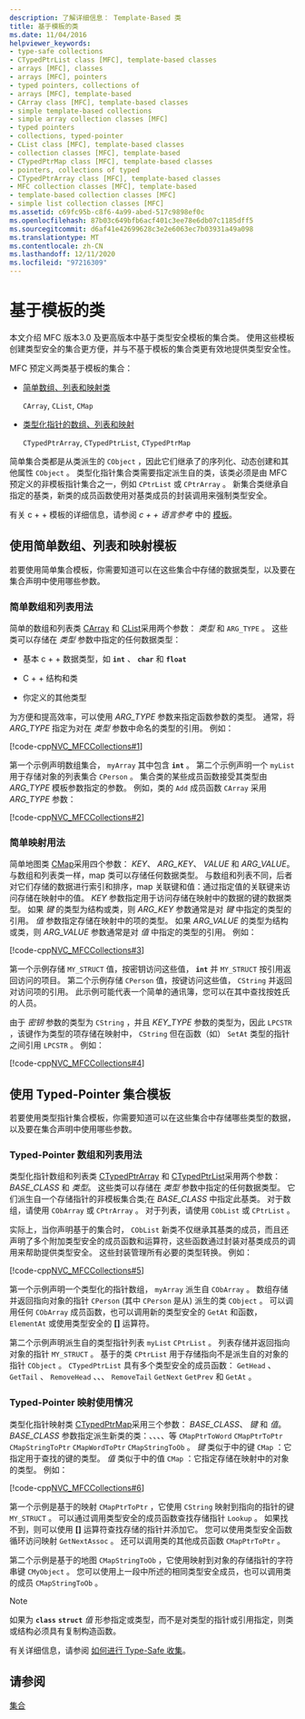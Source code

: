 ```yaml
---
description: 了解详细信息： Template-Based 类
title: 基于模板的类
ms.date: 11/04/2016
helpviewer_keywords:
- type-safe collections
- CTypedPtrList class [MFC], template-based classes
- arrays [MFC], classes
- arrays [MFC], pointers
- typed pointers, collections of
- arrays [MFC], template-based
- CArray class [MFC], template-based classes
- simple template-based collections
- simple array collection classes [MFC]
- typed pointers
- collections, typed-pointer
- CList class [MFC], template-based classes
- collection classes [MFC], template-based
- CTypedPtrMap class [MFC], template-based classes
- pointers, collections of typed
- CTypedPtrArray class [MFC], template-based classes
- MFC collection classes [MFC], template-based
- template-based collection classes [MFC]
- simple list collection classes [MFC]
ms.assetid: c69fc95b-c8f6-4a99-abed-517c9898ef0c
ms.openlocfilehash: 87b03c649bfb6acf401c3ee78e6db07c1185dff5
ms.sourcegitcommit: d6af41e42699628c3e2e6063ec7b03931a49a098
ms.translationtype: MT
ms.contentlocale: zh-CN
ms.lasthandoff: 12/11/2020
ms.locfileid: "97216309"
---
```

# <a name="template-based-classes"></a>基于模板的类

本文介绍 MFC 版本3.0 及更高版本中基于类型安全模板的集合类。 使用这些模板创建类型安全的集合更方便，并与不基于模板的集合类更有效地提供类型安全性。

MFC 预定义两类基于模板的集合：

- [简单数组、列表和映射类](#_core_using_simple_array.2c_.list.2c_.and_map_templates)

   `CArray`, `CList`, `CMap`

- [类型化指针的数组、列表和映射](#_core_using_typed.2d.pointer_collection_templates)

   `CTypedPtrArray`, `CTypedPtrList`, `CTypedPtrMap`

简单集合类都是从类派生的 `CObject` ，因此它们继承了的序列化、动态创建和其他属性 `CObject` 。 类型化指针集合类需要指定派生自的类，该类必须是由 MFC 预定义的非模板指针集合之一，例如 `CPtrList` 或 `CPtrArray` 。 新集合类继承自指定的基类，新类的成员函数使用对基类成员的封装调用来强制类型安全。

有关 c + + 模板的详细信息，请参阅 *c + + 语言参考* 中的 [模板](../cpp/templates-cpp.md)。

## <a name="using-simple-array-list-and-map-templates"></a><a name="_core_using_simple_array.2c_.list.2c_.and_map_templates"></a> 使用简单数组、列表和映射模板

若要使用简单集合模板，你需要知道可以在这些集合中存储的数据类型，以及要在集合声明中使用哪些参数。

### <a name="simple-array-and-list-usage"></a><a name="_core_simple_array_and_list_usage"></a> 简单数组和列表用法

简单的数组和列表类 [CArray](../mfc/reference/carray-class.md) 和 [CList](../mfc/reference/clist-class.md)采用两个参数： *类型* 和 `ARG_TYPE` 。 这些类可以存储在 *类型* 参数中指定的任何数据类型：

- 基本 c + + 数据类型，如 **`int`** 、 **`char`** 和 **`float`**

- C + + 结构和类

- 你定义的其他类型

为方便和提高效率，可以使用 *ARG_TYPE* 参数来指定函数参数的类型。 通常，将 *ARG_TYPE* 指定为对在 *类型* 参数中命名的类型的引用。 例如：

[!code-cpp[NVC_MFCCollections#1](../mfc/codesnippet/cpp/template-based-classes_1.cpp)]

第一个示例声明数组集合， `myArray` 其中包含 **`int`** 。 第二个示例声明一个 `myList` 用于存储对象的列表集合 `CPerson` 。 集合类的某些成员函数接受其类型由 *ARG_TYPE* 模板参数指定的参数。 例如，类的 `Add` 成员函数 `CArray` 采用 *ARG_TYPE* 参数：

[!code-cpp[NVC_MFCCollections#2](../mfc/codesnippet/cpp/template-based-classes_2.cpp)]

### <a name="simple-map-usage"></a><a name="_core_simple_map_usage"></a> 简单映射用法

简单地图类 [CMap](../mfc/reference/cmap-class.md)采用四个参数： *KEY*、 *ARG_KEY*、 *VALUE* 和 *ARG_VALUE*。 与数组和列表类一样，map 类可以存储任何数据类型。 与数组和列表不同，后者对它们存储的数据进行索引和排序，map 关联键和值：通过指定值的关联键来访问存储在映射中的值。 *KEY* 参数指定用于访问存储在映射中的数据的键的数据类型。 如果 *键* 的类型为结构或类，则 *ARG_KEY* 参数通常是对 *键* 中指定的类型的引用。 *值* 参数指定存储在映射中的项的类型。 如果 *ARG_VALUE* 的类型为结构或类，则 *ARG_VALUE* 参数通常是对 *值* 中指定的类型的引用。 例如：

[!code-cpp[NVC_MFCCollections#3](../mfc/codesnippet/cpp/template-based-classes_3.cpp)]

第一个示例存储 `MY_STRUCT` 值，按密钥访问这些值， **`int`** 并 `MY_STRUCT` 按引用返回访问的项目。 第二个示例存储 `CPerson` 值，按键访问这些值， `CString` 并返回对访问项的引用。 此示例可能代表一个简单的通讯簿，您可以在其中查找按姓氏的人员。

由于 *密钥* 参数的类型为 `CString` ，并且 *KEY_TYPE* 参数的类型为，因此 `LPCSTR` ，该键作为类型的项存储在映射中， `CString` 但在函数（如） `SetAt` 类型的指针之间引用 `LPCSTR` 。 例如：

[!code-cpp[NVC_MFCCollections#4](../mfc/codesnippet/cpp/template-based-classes_4.cpp)]

## <a name="using-typed-pointer-collection-templates"></a><a name="_core_using_typed.2d.pointer_collection_templates"></a> 使用 Typed-Pointer 集合模板

若要使用类型指针集合模板，你需要知道可以在这些集合中存储哪些类型的数据，以及要在集合声明中使用哪些参数。

### <a name="typed-pointer-array-and-list-usage"></a><a name="_core_typed.2d.pointer_array_and_list_usage"></a> Typed-Pointer 数组和列表用法

类型化指针数组和列表类 [CTypedPtrArray](../mfc/reference/ctypedptrarray-class.md) 和 [CTypedPtrList](../mfc/reference/ctypedptrlist-class.md)采用两个参数： *BASE_CLASS* 和 *类型*。 这些类可以存储在 *类型* 参数中指定的任何数据类型。 它们派生自一个存储指针的非模板集合类;在 *BASE_CLASS* 中指定此基类。 对于数组，请使用 `CObArray` 或 `CPtrArray` 。 对于列表，请使用 `CObList` 或 `CPtrList` 。

实际上，当你声明基于的集合时， `CObList` 新类不仅继承其基类的成员，而且还声明了多个附加类型安全的成员函数和运算符，这些函数通过封装对基类成员的调用来帮助提供类型安全。 这些封装管理所有必要的类型转换。 例如：

[!code-cpp[NVC_MFCCollections#5](../mfc/codesnippet/cpp/template-based-classes_5.cpp)]

第一个示例声明一个类型化的指针数组， `myArray` 派生自 `CObArray` 。 数组存储并返回指向对象的指针 `CPerson` (其中 `CPerson` 是从) 派生的类 `CObject` 。 可以调用任何 `CObArray` 成员函数，也可以调用新的类型安全的 `GetAt` 和函数， `ElementAt` 或使用类型安全的 **[]** 运算符。

第二个示例声明派生自的类型指针列表 `myList` `CPtrList` 。 列表存储并返回指向对象的指针 `MY_STRUCT` 。 基于的类 `CPtrList` 用于存储指向不是派生自的对象的指针 `CObject` 。 `CTypedPtrList` 具有多个类型安全的成员函数： `GetHead` 、 `GetTail` 、 `RemoveHead` 、、、 `RemoveTail` `GetNext` `GetPrev` 和 `GetAt` 。

### <a name="typed-pointer-map-usage"></a><a name="_core_typed.2d.pointer_map_usage"></a> Typed-Pointer 映射使用情况

类型化指针映射类 [CTypedPtrMap](../mfc/reference/ctypedptrmap-class.md)采用三个参数： *BASE_CLASS*、 *键* 和 *值*。 *BASE_CLASS* 参数指定派生新类的类：、、、、等 `CMapPtrToWord` `CMapPtrToPtr` `CMapStringToPtr` `CMapWordToPtr` `CMapStringToOb` 。 *键* 类似于中的键 `CMap` ：它指定用于查找的键的类型。 *值* 类似于中的值 `CMap` ：它指定存储在映射中的对象的类型。 例如：

[!code-cpp[NVC_MFCCollections#6](../mfc/codesnippet/cpp/template-based-classes_6.cpp)]

第一个示例是基于的映射 `CMapPtrToPtr` ，它使用 `CString` 映射到指向的指针的键 `MY_STRUCT` 。 可以通过调用类型安全的成员函数查找存储指针 `Lookup` 。 如果找不到，则可以使用 **[]** 运算符查找存储的指针并添加它。 您可以使用类型安全函数循环访问映射 `GetNextAssoc` 。 还可以调用类的其他成员函数 `CMapPtrToPtr` 。

第二个示例是基于的地图 `CMapStringToOb` ，它使用映射到对象的存储指针的字符串键 `CMyObject` 。 您可以使用上一段中所述的相同类型安全成员，也可以调用类的成员 `CMapStringToOb` 。

> [!NOTE]
> 如果为 **`class`** **`struct`** *值* 形参指定或类型，而不是对类型的指针或引用指定，则类或结构必须具有复制构造函数。

有关详细信息，请参阅 [如何进行 Type-Safe 收集](../mfc/how-to-make-a-type-safe-collection.md)。

## <a name="see-also"></a>请参阅

[集合](../mfc/collections.md)
